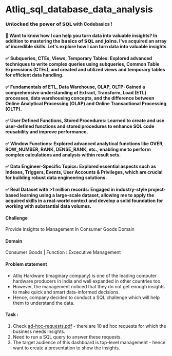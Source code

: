 # Atliq_sql_database_data_analysis

#### 𝗨𝗻𝗹𝗼𝗰𝗸𝗲𝗱 𝘁𝗵𝗲 𝗽𝗼𝘄𝗲𝗿 𝗼𝗳 𝗦𝗤𝗟 with Codebasics !
#### 💪 Want to know how I can help you turn data into valuable insights? In addition to mastering the 𝗯𝗮𝘀𝗶𝗰𝘀 𝗼𝗳 𝗦𝗤𝗟 and 𝗝𝗼𝗶𝗻𝘀. I've acquired an array of incredible skills. Let's explore how I can turn data into valuable insights
#### ✅ Subqueries, CTEs, Views, Temporary Tables: Explored advanced techniques to write complex queries using subqueries, Common Table Expressions (CTEs), and created and utilized views and temporary tables for efficient data handling.
#### ✅ Fundamentals of ETL, Data Warehouse, OLAP, OLTP: Gained a comprehensive understanding of Extract, Transform, Load (ETL) processes, data warehousing concepts, and the difference between Online Analytical Processing (OLAP) and Online Transactional Processing (OLTP).
#### ✅ User Defined Functions, Stored Procedures: Learned to create and use user-defined functions and stored procedures to enhance SQL code reusability and improve performance.
#### ✅ Window Functions: Explored advanced analytical functions like OVER, ROW_NUMBER, RANK, DENSE_RANK, etc., enabling me to perform complex calculations and analysis within result sets.
#### ✅ Data Engineer-Specific Topics: Explored essential aspects such as Indexes, Triggers, Events, User Accounts & Privileges, which are crucial for building robust data engineering solutions.
#### ✅ Real Dataset with >1 million records: Engaged in industry-style project-based learning using a large-scale dataset, allowing me to apply the acquired skills in a real-world context and develop a solid foundation for working with substantial data volumes.

#### Challenge
Provide Insights to Management in Consumer Goods Domain

#### Domain
Consumer Goods | Function : Excecutive Management

#### Problem statement

- Atliq Hardware (imaginary company) is one of the leading computer hardware  producers in India and well expanded in other countries too.
- However, the management noticed that they do not get enough insights to make  quick and smart data-informed decisions.
- Hence, company decided to conduct a SQL challenge which will help them to understand the data.

#### Task :

1. Check [ad-hoc-requests.pdf](RAW_Files/ad-hoc-requests.pdf) - there are 10 ad hoc requests for which the business needs insights.
2. Need to run a SQL query to answer these requests. 
3. The target audience of this dashboard is top-level management - hence want to create a presentation to show the insights.

